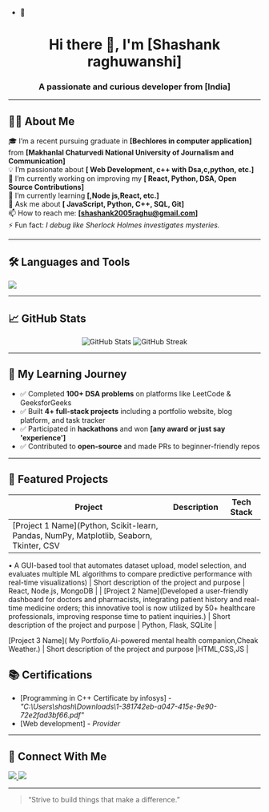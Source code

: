- 👋  <!-- GitHub Profile README for a Fresher -->

<h1 align="center">Hi there 👋, I'm [Shashank raghuwanshi]</h1>
<h3 align="center">A passionate and curious developer from [India]</h3>

---

## 👨‍💻 About Me

🎓 I’m a recent pursuing graduate in **[Bechlores in computer application]** from **[Makhanlal Chaturvedi National University of Journalism and Communication]**  
💡 I’m passionate about **[ Web Development, c++ with  Dsa,c,python, etc.]**  
🔭 I’m currently working on improving my **[ React, Python, DSA, Open Source Contributions]**  
🌱 I’m currently learning **[,Node js,React, etc.]**  
💬 Ask me about **[ JavaScript, Python, C++, SQL, Git]**  
📫 How to reach me: **[shashank2005raghu@gmail.com]**  
⚡ Fun fact: *I debug like Sherlock Holmes investigates mysteries.*

---

## 🛠️ Languages and Tools

<p>
  <img src="https://skillicons.dev/icons?i=html,css,js,react,python,java,cpp,git,github,vscode,figma" />
</p>

---

## 📈 GitHub Stats

<p align="center">
  <img src="https://github-readme-stats.vercel.app/api?username=yourusername&show_icons=true&theme=radical" alt="GitHub Stats" />
  <img src="https://github-readme-streak-stats.herokuapp.com/?user=yourusername&theme=radical" alt="GitHub Streak" />
</p>

---

## 🧠 My Learning Journey

- ✅ Completed **100+ DSA problems** on platforms like LeetCode & GeeksforGeeks
- ✅ Built **4+ full-stack projects** including a portfolio website, blog platform, and task tracker
- ✅ Participated in **hackathons** and won **[any award or just say 'experience']**
- ✅ Contributed to **open-source** and made PRs to beginner-friendly repos

---

## 📂 Featured Projects

| Project | Description | Tech Stack |
|--------|-------------|------------|
| [Project 1 Name](Python, Scikit-learn, Pandas, NumPy, Matplotlib, Seaborn, Tkinter, CSV
• A GUI-based tool that automates dataset upload, model selection, and evaluates multiple ML algorithms to
compare predictive performance with real-time visualizations) | Short description of the project and purpose | React, Node.js, MongoDB |
| [Project 2 Name](Developed a user-friendly dashboard for doctors and pharmacists, integrating patient history and real-time
medicine orders; this innovative tool is now utilized by 50+ healthcare professionals, improving response time to
patient inquiries.) | Short description of the project and purpose | Python, Flask, SQLite |

[Project 3 Name]( My Portfolio,Ai-powered mental health  companion,Cheak Weather.) | Short description of the project and purpose |HTML,CSS,JS |




## 📚 Certifications

- [Programming in C++ Certificate by infosys] - *"C:\Users\shash\Downloads\1-381742eb-a047-415e-9e90-72e2fad3bf66.pdf"*  
- [Web development] - *Provider*

---

## 🤝 Connect With Me

<p align="left">
  <a href="https://www.linkedin.com/in/shashank-raghuwanshi-693529253?//yourusername" shashank raghuwanshi="https://www.linkedin.com/in/shashank-raghuwanshi-693529253?utm_source=share&utm_campaign=share_via&utm_content=profile&utm_medium=android_app">
    <img src="https://img.shields.io/badge/-LinkedIn-blue?style=flat-square&logo=Linkedin&logoColor=white" />
  </a>
  <a href="shashank2005raghu@gmail.com">
   <img src="https://img.shields.io/badge/-Email-red?style=flat-square&logo=Gmail&logoColor=white" />
  </a>
</p>

---

> “Strive to build things that make a difference.”

